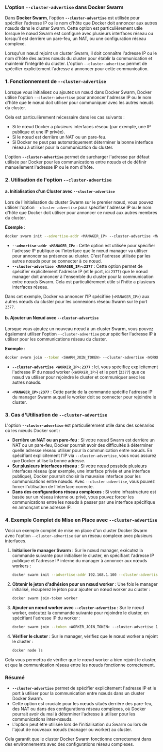 ### **L'option `--cluster-advertise` dans Docker Swarm**

Dans **Docker Swarm**, l'option **`--cluster-advertise`** est utilisée pour spécifier l'adresse IP ou le nom d'hôte que Docker doit annoncer aux autres nœuds dans le cluster Swarm. Cette option est particulièrement utile lorsque le nœud Swarm est configuré avec plusieurs interfaces réseau ou lorsqu'il est derrière un pare-feu, un NAT, ou une configuration réseau complexe.

Lorsqu'un nœud rejoint un cluster Swarm, il doit connaître l'adresse IP ou le nom d'hôte des autres nœuds du cluster pour établir la communication et maintenir l'intégrité du cluster. L'option `--cluster-advertise` permet de spécifier explicitement l'adresse à annoncer pour cette communication.

### **1. Fonctionnement de `--cluster-advertise`**

Lorsque vous initialisez ou ajoutez un nœud dans Docker Swarm, Docker utilise l'option `--cluster-advertise` pour annoncer l'adresse IP ou le nom d'hôte que le nœud doit utiliser pour communiquer avec les autres nœuds du cluster.

Cela est particulièrement nécessaire dans les cas suivants :
- Si le nœud Docker a plusieurs interfaces réseau (par exemple, une IP publique et une IP privée).
- Si le nœud est derrière un NAT ou un pare-feu.
- Si Docker ne peut pas automatiquement déterminer la bonne interface réseau à utiliser pour la communication du cluster.

L'option **`--cluster-advertise`** permet de surcharger l'adresse par défaut utilisée par Docker pour les communications entre nœuds et de définir manuellement l'adresse IP ou le nom d'hôte.

### **2. Utilisation de l'option `--cluster-advertise`**

#### **a. Initialisation d'un Cluster avec `--cluster-advertise`**

Lors de l'initialisation du cluster Swarm sur le premier nœud, vous pouvez utiliser l'option `--cluster-advertise` pour spécifier l'adresse IP ou le nom d'hôte que Docker doit utiliser pour annoncer ce nœud aux autres membres du cluster.

**Exemple** :
```bash
docker swarm init --advertise-addr <MANAGER_IP> --cluster-advertise <MANAGER_IP>:2377
```

- **`--advertise-addr <MANAGER_IP>`** : Cette option est utilisée pour spécifier l'adresse IP publique ou l'interface que le nœud manager va utiliser pour annoncer sa présence au cluster. C'est l'adresse utilisée par les autres nœuds pour se connecter à ce nœud.
- **`--cluster-advertise <MANAGER_IP>:2377`** : Cette option permet de spécifier explicitement l'adresse IP (et le port, ici `2377`) que le nœud manager doit annoncer à l'ensemble du cluster pour la communication entre nœuds Swarm. Cela est particulièrement utile si l'hôte a plusieurs interfaces réseau.

Dans cet exemple, Docker va annoncer l'IP spécifiée (`<MANAGER_IP>`) aux autres nœuds du cluster pour les connexions réseau Swarm sur le port `2377`.

#### **b. Ajouter un Nœud avec `--cluster-advertise`**

Lorsque vous ajoutez un nouveau nœud à un cluster Swarm, vous pouvez également utiliser l'option `--cluster-advertise` pour spécifier l'adresse IP à utiliser pour les communications réseau du cluster.

**Exemple** :
```bash
docker swarm join --token <SWARM_JOIN_TOKEN> --cluster-advertise <WORKER_IP>:2377 <MANAGER_IP>:2377
```

- **`--cluster-advertise <WORKER_IP>:2377`** : Ici, vous spécifiez explicitement l'adresse IP du nœud worker (`<WORKER_IP>`) et le port (`2377`) que ce nœud va utiliser pour rejoindre le cluster et communiquer avec les autres nœuds.

- **`<MANAGER_IP>:2377`** : Cette partie de la commande spécifie l'adresse IP du manager Swarm auquel le worker doit se connecter pour rejoindre le cluster.

### **3. Cas d'Utilisation de `--cluster-advertise`**

L'option **`--cluster-advertise`** est particulièrement utile dans des scénarios où les nœuds Docker sont :
- **Derrière un NAT ou un pare-feu** : Si votre nœud Swarm est derrière un NAT ou un pare-feu, Docker pourrait avoir des difficultés à déterminer quelle adresse réseau utiliser pour la communication entre nœuds. En spécifiant explicitement l'IP via `--cluster-advertise`, vous vous assurez que Docker utilise la bonne adresse.
- **Sur plusieurs interfaces réseau** : Si votre nœud possède plusieurs interfaces réseau (par exemple, une interface privée et une interface publique), Docker pourrait choisir la mauvaise interface pour les communications entre nœuds. Avec `--cluster-advertise`, vous pouvez forcer l'utilisation de l'interface correcte.
- **Dans des configurations réseau complexes** : Si votre infrastructure est basée sur un réseau interne ou privé, vous pouvez forcer les communications entre les nœuds à passer par une interface spécifique en annonçant une adresse IP.

### **4. Exemple Complet de Mise en Place avec `--cluster-advertise`**

Voici un exemple complet de mise en place d'un cluster Docker Swarm avec l'option `--cluster-advertise` sur un réseau complexe avec plusieurs interfaces.

1. **Initialiser le manager Swarm** :
   Sur le nœud manager, exécutez la commande suivante pour initialiser le cluster, en spécifiant l'adresse IP publique et l'adresse IP interne du manager à annoncer aux nœuds workers :
   ```bash
   docker swarm init --advertise-addr 192.168.1.100 --cluster-advertise 192.168.1.100:2377
   ```

2. **Obtenir le jeton d'adhésion pour un nœud worker** :
   Une fois le manager initialisé, récupérez le jeton pour ajouter un nœud worker au cluster :
   ```bash
   docker swarm join-token worker
   ```

3. **Ajouter un nœud worker avec `--cluster-advertise`** :
   Sur le nœud worker, exécutez la commande suivante pour rejoindre le cluster, en spécifiant l'adresse IP du worker :
   ```bash
   docker swarm join --token <WORKER_JOIN_TOKEN> --cluster-advertise 192.168.2.100:2377 192.168.1.100:2377
   ```

4. **Vérifier le cluster** :
   Sur le manager, vérifiez que le nœud worker a rejoint le cluster :
   ```bash
   docker node ls
   ```

Cela vous permettra de vérifier que le nœud worker a bien rejoint le cluster, et que la communication réseau entre les nœuds fonctionne correctement.

### **Résumé**

- **`--cluster-advertise`** permet de spécifier explicitement l'adresse IP et le port à utiliser pour la communication entre nœuds dans un cluster Docker Swarm.
- Cette option est cruciale pour les nœuds situés derrière des pare-feu, des NAT ou dans des configurations réseau complexes, où Docker pourrait avoir du mal à déterminer l'adresse à utiliser pour les communications inter-nœuds.
- L'option peut être utilisée lors de l'initialisation du Swarm ou lors de l'ajout de nouveaux nœuds (manager ou worker) au cluster.

Cela garantit que le cluster Docker Swarm fonctionne correctement dans des environnements avec des configurations réseau complexes.